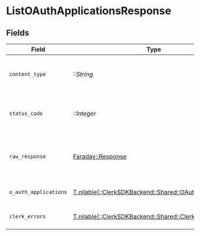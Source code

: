 # ListOAuthApplicationsResponse


## Fields

| Field                                                                                               | Type                                                                                                | Required                                                                                            | Description                                                                                         |
| --------------------------------------------------------------------------------------------------- | --------------------------------------------------------------------------------------------------- | --------------------------------------------------------------------------------------------------- | --------------------------------------------------------------------------------------------------- |
| `content_type`                                                                                      | *::String*                                                                                          | :heavy_check_mark:                                                                                  | HTTP response content type for this operation                                                       |
| `status_code`                                                                                       | *::Integer*                                                                                         | :heavy_check_mark:                                                                                  | HTTP response status code for this operation                                                        |
| `raw_response`                                                                                      | [Faraday::Response](https://www.rubydoc.info/gems/faraday/Faraday/Response)                         | :heavy_check_mark:                                                                                  | Raw HTTP response; suitable for custom response parsing                                             |
| `o_auth_applications`                                                                               | [T.nilable(::ClerkSDKBackend::Shared::OAuthApplications)](../../models/shared/oauthapplications.md) | :heavy_minus_sign:                                                                                  | A list of OAuth applications                                                                        |
| `clerk_errors`                                                                                      | [T.nilable(::ClerkSDKBackend::Shared::ClerkErrors)](../../models/shared/clerkerrors.md)             | :heavy_minus_sign:                                                                                  | Request was not successful                                                                          |